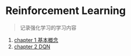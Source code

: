 # Reinforcement Learning 
> 记录强化学习的学习内容
1. [chapter 1 基本概念](https://github.com/Amihua/learning-with-AML/blob/main/RL/chapter%201%20%E5%9F%BA%E6%9C%AC%E6%A6%82%E5%BF%B5.md)
2. [chapter 2 DQN](https://github.com/Amihua/learning-with-AML/blob/main/RL/chapter%202%20DQN.md)
